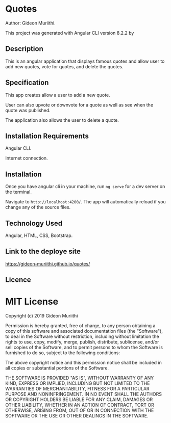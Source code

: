 # Quotes
Author: Gideon Muriithi.

This project was generated with Angular CLI version 8.2.2 by 

## Description
This is an angular application that displays famous quotes and allow user to add new quotes, vote for quotes, and delete the quotes.

## Specification
This app creates allow a user to add a new quote.

User can also upvote or downvote for a quote as well as see when the quote was published.

The application also allows the user to delete a quote.

## Installation Requirements
Angular CLI.

Internet connection.

## Installation

Once you have angular cli in your machine, run `ng serve` for a dev server on the terminal. 

Navigate to `http://localhost:4200/`. The app will automatically reload if you change any of the source files.

## Technology Used
Angular, HTML, CSS, Bootstrap.

## Link to the deploye site
https://gideon-muriithi.github.io/quotes/

## Licence
# MIT License

Copyright (c) 2019 Gideon Muriithi

Permission is hereby granted, free of charge, to any person obtaining a copy
of this software and associated documentation files (the "Software"), to deal
in the Software without restriction, including without limitation the rights
to use, copy, modify, merge, publish, distribute, sublicense, and/or sell
copies of the Software, and to permit persons to whom the Software is
furnished to do so, subject to the following conditions:

The above copyright notice and this permission notice shall be included in all
copies or substantial portions of the Software.

THE SOFTWARE IS PROVIDED "AS IS", WITHOUT WARRANTY OF ANY KIND, EXPRESS OR
IMPLIED, INCLUDING BUT NOT LIMITED TO THE WARRANTIES OF MERCHANTABILITY,
FITNESS FOR A PARTICULAR PURPOSE AND NONINFRINGEMENT. IN NO EVENT SHALL THE
AUTHORS OR COPYRIGHT HOLDERS BE LIABLE FOR ANY CLAIM, DAMAGES OR OTHER
LIABILITY, WHETHER IN AN ACTION OF CONTRACT, TORT OR OTHERWISE, ARISING FROM,
OUT OF OR IN CONNECTION WITH THE SOFTWARE OR THE USE OR OTHER DEALINGS IN THE
SOFTWARE.
